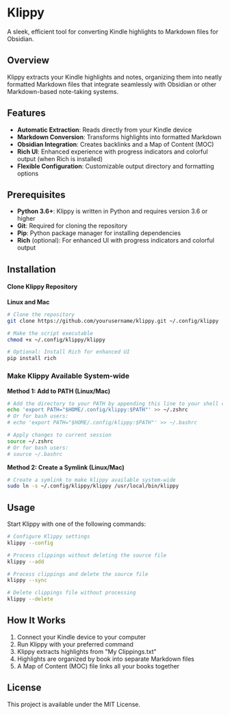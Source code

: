 # Klippy

A sleek, efficient tool for converting Kindle highlights to Markdown files for Obsidian.

## Overview

Klippy extracts your Kindle highlights and notes, organizing them into neatly formatted Markdown files that integrate seamlessly with Obsidian or other Markdown-based note-taking systems.

## Features

- **Automatic Extraction**: Reads directly from your Kindle device
- **Markdown Conversion**: Transforms highlights into formatted Markdown
- **Obsidian Integration**: Creates backlinks and a Map of Content (MOC)
- **Rich UI**: Enhanced experience with progress indicators and colorful output (when Rich is installed)
- **Flexible Configuration**: Customizable output directory and formatting options

## Prerequisites

- **Python 3.6+**: Klippy is written in Python and requires version 3.6 or higher
- **Git**: Required for cloning the repository
- **Pip**: Python package manager for installing dependencies
- **Rich** (optional): For enhanced UI with progress indicators and colorful output

## Installation

#### Clone Klippy Repository

**Linux and Mac**

```bash
# Clone the repository
git clone https://github.com/yourusername/klippy.git ~/.config/klippy

# Make the script executable
chmod +x ~/.config/klippy/klippy

# Optional: Install Rich for enhanced UI
pip install rich
```

### Make Klippy Available System-wide

**Method 1: Add to PATH (Linux/Mac)**

```bash
# Add the directory to your PATH by appending this line to your shell config file
echo 'export PATH="$HOME/.config/klippy:$PATH"' >> ~/.zshrc
# Or for bash users:
# echo 'export PATH="$HOME/.config/klippy:$PATH"' >> ~/.bashrc

# Apply changes to current session
source ~/.zshrc
# Or for bash users:
# source ~/.bashrc
```

**Method 2: Create a Symlink (Linux/Mac)**

```bash
# Create a symlink to make klippy available system-wide
sudo ln -s ~/.config/klippy/klippy /usr/local/bin/klippy
```

## Usage

Start Klippy with one of the following commands:

```bash
# Configure Klippy settings
klippy --config

# Process clippings without deleting the source file
klippy --add

# Process clippings and delete the source file
klippy --sync

# Delete clippings file without processing
klippy --delete
```

## How It Works

1. Connect your Kindle device to your computer
2. Run Klippy with your preferred command
3. Klippy extracts highlights from "My Clippings.txt"
4. Highlights are organized by book into separate Markdown files
5. A Map of Content (MOC) file links all your books together

## License

This project is available under the MIT License.
